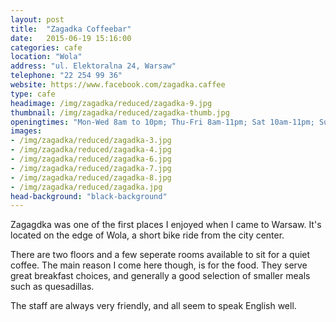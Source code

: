 ```yaml
---
layout: post
title:  "Zagadka Coffeebar"
date:   2015-06-19 15:16:00
categories: cafe
location: "Wola"
address: "ul. Elektoralna 24, Warsaw"
telephone: "22 254 99 36"
website: https://www.facebook.com/zagadka.caffee
type: cafe
headimage: /img/zagadka/reduced/zagadka-9.jpg
thumbnail: /img/zagadka/reduced/zagadka-thumb.jpg
openingtimes: "Mon-Wed 8am to 10pm; Thu-Fri 8am-11pm; Sat 10am-11pm; Sun 10am-10pm"
images:
- /img/zagadka/reduced/zagadka-3.jpg
- /img/zagadka/reduced/zagadka-4.jpg
- /img/zagadka/reduced/zagadka-6.jpg
- /img/zagadka/reduced/zagadka-7.jpg
- /img/zagadka/reduced/zagadka-8.jpg
- /img/zagadka/reduced/zagadka.jpg
head-background: "black-background"
---
```


Zagagdka was one of the first places I enjoyed when I came to Warsaw. It's located on the edge of Wola, a short bike ride from the city center.

There are two floors and a few seperate rooms available to sit for a quiet coffee. The main reason I come here though, is for the food. They serve great breakfast choices, and generally a good selection of smaller meals such as quesadillas.

The staff are always very friendly, and all seem to speak English well.